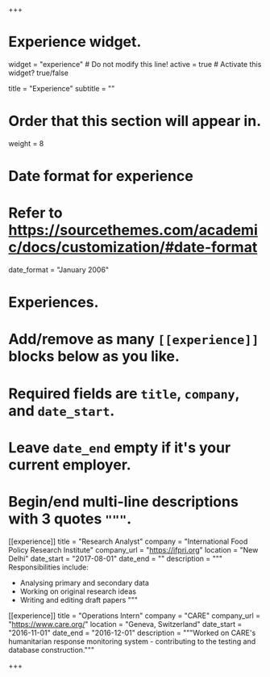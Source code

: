 +++
# Experience widget.
widget = "experience"  # Do not modify this line!
active = true  # Activate this widget? true/false

title = "Experience"
subtitle = ""

# Order that this section will appear in.
weight = 8

# Date format for experience
#   Refer to https://sourcethemes.com/academic/docs/customization/#date-format
date_format = "January 2006"

# Experiences.
#   Add/remove as many `[[experience]]` blocks below as you like.
#   Required fields are `title`, `company`, and `date_start`.
#   Leave `date_end` empty if it's your current employer.
#   Begin/end multi-line descriptions with 3 quotes `"""`.
[[experience]]
  title = "Research Analyst"
  company = "International Food Policy Research Institute"
  company_url = "https://ifpri.org"
  location = "New Delhi"
  date_start = "2017-08-01"
  date_end = ""
  description = """
  Responsibilities include:
  
  * Analysing primary and secondary data
  * Working on original research ideas
  * Writing and editing draft papers
  """

[[experience]]
  title = "Operations Intern"
  company = "CARE"
  company_url = "https://www.care.org/"
  location = "Geneva, Switzerland"
  date_start = "2016-11-01"
  date_end = "2016-12-01"
  description = """Worked on CARE's humanitarian response monitoring system - contributing to the testing and database construction."""

+++
